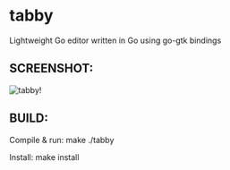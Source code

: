 tabby
======

  Lightweight Go editor written in Go using go-gtk bindings

SCREENSHOT:
-----------

![tabby!](https://github.com/mikhailt/tabby/raw/gh-pages/tabby.png "tabby!")

BUILD:
--------
  Compile & run:
    make
    ./tabby
    
  Install:
    make install